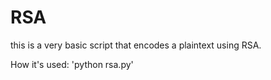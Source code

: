 # RSA
this is a very basic script that encodes a plaintext using RSA.

How it's used: 'python rsa.py'
